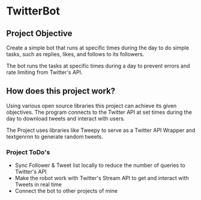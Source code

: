 # TwitterBot

## Project Objective
Create a simple bot that runs at specific times during the day to do simple tasks, such as replies, likes, and follows to its 
followers.

The bot runs the tasks at specific times during a day to prevent errors and rate limiting from Twitter's API.


## How does this project work?
Using various open source libraries this project can achieve its given objectives. The program connects to the Twitter API at 
set times during the day to download tweets and interact with users. 

The Project uses libraries like Tweepy to serve as a Twitter API Wrapper and textgenrnn to generate random tweets.

### Project ToDo's 

- Sync Follower & Tweet list locally to reduce the number of queries to Twitter's API
- Make the robot work with Twitter's Stream API to get and interact with Tweets in real time
- Connect the bot to other projects of mine

